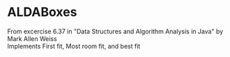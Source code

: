 # ALDABoxes
From excercise 6.37 in "Data Structures and Algorithm Analysis in Java" by Mark Allen Weiss
</br>
Implements First fit, Most room fit, and best fit
